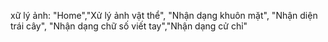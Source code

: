xữ lý ảnh:
"Home","Xử lý ảnh vật thể", "Nhận dạng khuôn mặt", "Nhận diện trái cây", "Nhận dạng chữ số viết tay","Nhận dạng cử chỉ"
